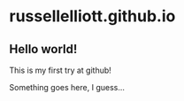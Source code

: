 russellelliott.github.io
====================

## Hello world!

This is my first try at github!

Something goes here, I guess...
